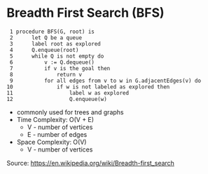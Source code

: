 # Breadth First Search (BFS)

```
 1 procedure BFS(G, root) is
 2      let Q be a queue
 3      label root as explored
 4      Q.enqueue(root)
 5      while Q is not empty do
 6          v := Q.dequeue()
 7          if v is the goal then
 8              return v
 9          for all edges from v to w in G.adjacentEdges(v) do
10              if w is not labeled as explored then
11                  label w as explored
12                  Q.enqueue(w)
```

- commonly used for trees and graphs
- Time Complexity: O(V + E)
  - V - number of vertices
  - E - number of edges
- Space Complexity: O(V)
  - V - number of vertices



Source:
https://en.wikipedia.org/wiki/Breadth-first_search
